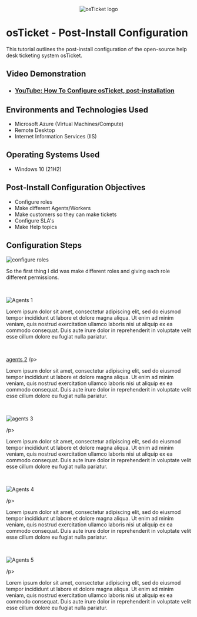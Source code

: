 <p align="center">
<img src="https://i.imgur.com/Clzj7Xs.png" alt="osTicket logo"/>
</p>

<h1>osTicket - Post-Install Configuration</h1>
This tutorial outlines the post-install configuration of the open-source help desk ticketing system osTicket.<br />


<h2>Video Demonstration</h2>

- ### [YouTube: How To Configure osTicket, post-installation](https://www.youtube.com)

<h2>Environments and Technologies Used</h2>

- Microsoft Azure (Virtual Machines/Compute)
- Remote Desktop
- Internet Information Services (IIS)

<h2>Operating Systems Used </h2>

- Windows 10</b> (21H2)

<h2>Post-Install Configuration Objectives</h2>

- Configure roles
- Make different Agents/Workers
- Make customers so they can make tickets
- Configure SLA's
- Make Help topics

<h2>Configuration Steps</h2>

                                                                        
![configure roles](https://github.com/user-attachments/assets/f92ca4fd-1f48-4ba1-bd51-cccd820dea39)


</p>
<p>
So the first thing I did was make different roles and giving each role different permissions.
</p>
<br />

![Agents 1](https://github.com/user-attachments/assets/a06f04a3-12e4-4de6-ba0e-1b58d26dc3f8)

</p>
<p>
Lorem ipsum dolor sit amet, consectetur adipiscing elit, sed do eiusmod tempor incididunt ut labore et dolore magna aliqua. Ut enim ad minim veniam, quis nostrud exercitation ullamco laboris nisi ut aliquip ex ea commodo consequat. Duis aute irure dolor in reprehenderit in voluptate velit esse cillum dolore eu fugiat nulla pariatur.
</p>
<br />

[agents 2](https://github.com/user-attachments/assets/10abc5f3-8d75-464e-9f9e-402214223516)
/p>
<p>
Lorem ipsum dolor sit amet, consectetur adipiscing elit, sed do eiusmod tempor incididunt ut labore et dolore magna aliqua. Ut enim ad minim veniam, quis nostrud exercitation ullamco laboris nisi ut aliquip ex ea commodo consequat. Duis aute irure dolor in reprehenderit in voluptate velit esse cillum dolore eu fugiat nulla pariatur.
</p>
<br />

![agents 3](https://github.com/user-attachments/assets/3559a62a-2b2d-4575-9706-7a7c8ffa98d0)

/p>
<p>
Lorem ipsum dolor sit amet, consectetur adipiscing elit, sed do eiusmod tempor incididunt ut labore et dolore magna aliqua. Ut enim ad minim veniam, quis nostrud exercitation ullamco laboris nisi ut aliquip ex ea commodo consequat. Duis aute irure dolor in reprehenderit in voluptate velit esse cillum dolore eu fugiat nulla pariatur.
</p>
<br />

![Agents 4](https://github.com/user-attachments/assets/b7a22f73-f5e0-44e3-b4df-f55945b0f2d6)


/p>
<p>
Lorem ipsum dolor sit amet, consectetur adipiscing elit, sed do eiusmod tempor incididunt ut labore et dolore magna aliqua. Ut enim ad minim veniam, quis nostrud exercitation ullamco laboris nisi ut aliquip ex ea commodo consequat. Duis aute irure dolor in reprehenderit in voluptate velit esse cillum dolore eu fugiat nulla pariatur.
</p>
<br />

![Agents 5](https://github.com/user-attachments/assets/9ef94e5d-7d9f-439e-a38f-8c13e71f4db7)

/p>
<p>
Lorem ipsum dolor sit amet, consectetur adipiscing elit, sed do eiusmod tempor incididunt ut labore et dolore magna aliqua. Ut enim ad minim veniam, quis nostrud exercitation ullamco laboris nisi ut aliquip ex ea commodo consequat. Duis aute irure dolor in reprehenderit in voluptate velit esse cillum dolore eu fugiat nulla pariatur.
</p>
<br />
